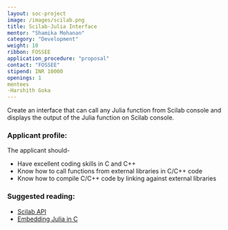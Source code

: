 ```yaml
---
layout: soc-project
image: /images/scilab.png
title: Scilab-Julia Interface
mentor: "Shamika Mohanan"
category: "Development"
weight: 10
ribbon: FOSSEE
application_procedure: "proposal"
contact: "FOSSEE"
stipend: INR 10000
openings: 1
mentees
-Harshith Goka
---
```


Create an interface that can call any Julia function from Scilab console and displays the output of the Julia function on Scilab console. 

<!--break-->

### Applicant profile:
The applicant should-

- Have excellent coding skills in C and C++
- Know how to call functions from external libraries in C/C++ code
- Know how to compile C/C++ code by linking against external libraries

### Suggested reading:

- [Scilab API](https://help.scilab.org/docs/5.5.2/en_US/section_204636e951f595409bc6782bb8e1d2d9.html)
- [Embedding Julia in C](http://docs.julialang.org/en/release-0.4/manual/embedding/)
